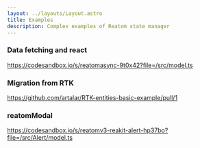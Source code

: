 ```yaml
---
layout: ../layouts/Layout.astro
title: Examples
description: Complex examples of Reatom state manager
---
```


### Data fetching and react

https://codesandbox.io/s/reatomasync-9t0x42?file=/src/model.ts

### Migration from RTK

https://github.com/artalar/RTK-entities-basic-example/pull/1

### reatomModal

https://codesandbox.io/s/reatomv3-reakit-alert-hp37bo?file=/src/Alert/model.ts
